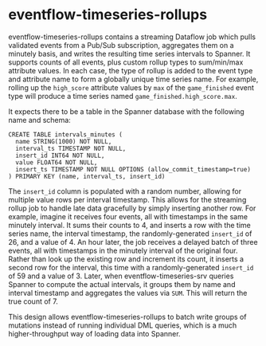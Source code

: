 # eventflow-timeseries-rollups

eventflow-timeseries-rollups contains a streaming Dataflow job which pulls validated events from a
Pub/Sub subscription, aggregates them on a minutely basis, and writes the resulting time series
intervals to Spanner. It supports counts of all events, plus custom rollup types to sum/min/max
attribute values. In each case, the type of rollup is added to the event type and attribute name to
form a globally unique time series name. For example, rolling up the `high_score` attribute values
by `max` of the `game_finished` event type will produce a time series named
`game_finished.high_score.max`.

It expects there to be a table in the Spanner database with the following name and schema:

```bigquery
CREATE TABLE intervals_minutes (
  name STRING(1000) NOT NULL,
  interval_ts TIMESTAMP NOT NULL,
  insert_id INT64 NOT NULL,
  value FLOAT64 NOT NULL,
  insert_ts TIMESTAMP NOT NULL OPTIONS (allow_commit_timestamp=true)
) PRIMARY KEY (name, interval_ts, insert_id)
```

The `insert_id` column is populated with a random number, allowing for multiple value rows per
interval timestamp. This allows for the streaming rollup job to handle late data gracefully by
simply inserting another row. For example, imagine it receives four events, all with timestamps in
the same minutely interval. It sums their counts to 4, and inserts a row with the time series name,
the interval timestamp, the randomly-generated `insert_id` of 26, and a value of 4. An hour later,
the job receives a delayed batch of three events, all with timestamps in the minutely interval of
the original four. Rather than look up the existing row and increment its count, it inserts a second
row for the interval, this time with a randomly-generated `insert_id` of 59 and a value of 3. Later,
when eventflow-timeseries-srv queries Spanner to compute the actual intervals, it groups them by
name and interval timestamp and aggregates the values via `SUM`. This will return the true count of
7.

This design allows eventflow-timeseries-rollups to batch write groups of mutations instead of
running individual DML queries, which is a much higher-throughput way of loading data into Spanner.
